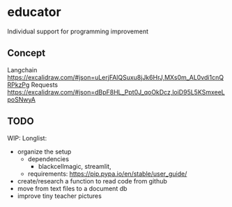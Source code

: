 # educator
Individual support for programming improvement

## Concept
Langchain
https://excalidraw.com/#json=uLerjFAlQSuxu8jJk6HrJ,MXs0m_AL0vdi1cnQRPkzPg
Requests
https://excalidraw.com/#json=dBpF8HL_Ppt0J_qoOkDcz,loiD95L5KSmxeeLpoSNwyA

## TODO
WIP:
Longlist:
* organize the setup
    * dependencies
        * blackcellmagic, streamlit, 
    * requirements: https://pip.pypa.io/en/stable/user_guide/
* create/research a function to read code from github 
* move from text files to a document db
* improve tiny teacher pictures
